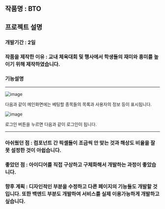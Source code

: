 ## 작품명 : BTO
## 프로젝트 설명
### 개발기간 : 2일
### 작품을 제작한 이유 : 교내 체육대회 및 행사에서 학생들의 재미와 흥미를 높이기 위해 제작하였습니다.
### 기능설명
---
![image](https://github.com/YunChan-Oh/React_Bto/assets/91408117/7c3f89ae-f2c3-4984-a197-c3822cd81344)

다음과 같이 메인화면에는 베팅할 종목들의 목록과 사용자의 정보 등이 표시됩니다.

![image](https://github.com/YunChan-Oh/React_Bto/assets/91408117/fb0c5d94-4989-4475-9751-1fbe58e57c73)

로그인 버튼을 누르면 다음과 같이 로그인이 됩니다.

---
### 아쉬웠던 점 : 컴포넌트 간 픽셀들이 조금씩 안 맞는 것과 해상도 비율을 잘 못 설정한 것이 아쉽습니다.
### 좋았던 점 : 아이디어를 직접 구상하고 구체화해서 개발하는 과정이 좋았습니다.
### 향후 계획 : 디자인적인 부분을 수정하고 다른 페이지의 기능들도 개발할 것입니다. 또한 백엔드 부분도 개발하여 서비스를 실제 이용가능하게 개발하고 싶습니다.
